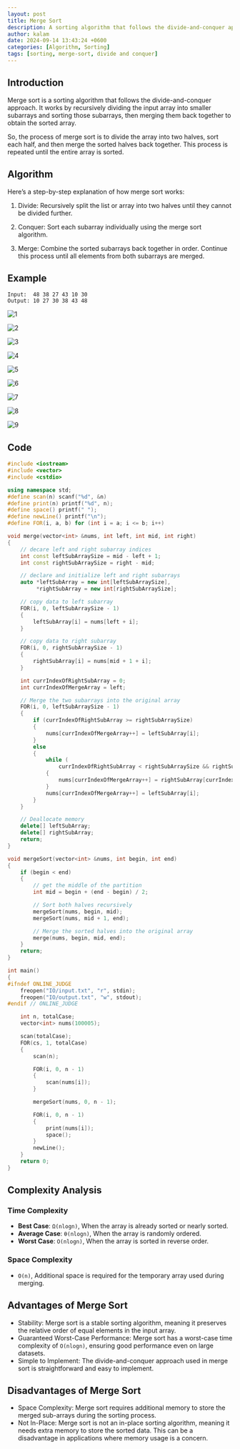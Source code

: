```yaml
---
layout: post
title: Merge Sort
description: A sorting algorithm that follows the divide-and-conquer approach
author: kalam
date: 2024-09-14 13:43:24 +0600
categories: [Algorithm, Sorting]
tags: [sorting, merge-sort, divide and conquer]
---
```


## Introduction

Merge sort is a sorting algorithm that follows the divide-and-conquer approach. It works by recursively dividing the input array into smaller subarrays and sorting those subarrays, then merging them back together to obtain the sorted array.

So, the process of merge sort is to divide the array into two halves, sort each half, and then merge the sorted halves back together. This process is repeated until the entire array is sorted.

## Algorithm

Here’s a step-by-step explanation of how merge sort works:

1. Divide: Recursively split the list or array into two halves until they cannot be divided further.

2. Conquer: Sort each subarray individually using the merge sort algorithm.

3. Merge: Combine the sorted subarrays back together in order. Continue this process until all elements from both subarrays are merged.

## Example

    Input:  48 38 27 43 10 30
    Output: 10 27 30 38 43 48

![1](https://github.com/user-attachments/assets/6c2ee25a-34d8-460a-9fd0-d84595e55f74)

![2](https://github.com/user-attachments/assets/e9feec37-0659-46fe-b332-c4a9c7cc2396)

![3](https://github.com/user-attachments/assets/13ebaa66-b6cd-490f-9d53-c6d1f4c18ef7)

![4](https://github.com/user-attachments/assets/2baa0777-a222-422a-beaf-770f4ab13cfb)

![5](https://github.com/user-attachments/assets/337330b0-a936-420d-bc67-90014a657700)

![6](https://github.com/user-attachments/assets/97be4f0f-46e3-479d-9d44-a8c23bc82129)

![7](https://github.com/user-attachments/assets/e5368505-9cd4-4d81-b9c1-4c08948c5cb3)

![8](https://github.com/user-attachments/assets/176d51cb-aa38-446c-9716-147b0771b29d)

![9](https://github.com/user-attachments/assets/b07a5034-11b5-4d6a-b9e3-048919bf0e6b)

## Code

```cpp
#include <iostream>
#include <vector>
#include <cstdio>

using namespace std;
#define scan(n) scanf("%d", &n)
#define print(n) printf("%d", n);
#define space() printf(" ");
#define newLine() printf("\n");
#define FOR(i, a, b) for (int i = a; i <= b; i++)

void merge(vector<int> &nums, int left, int mid, int right)
{
    // decare left and right subarray indices
    int const leftSubArraySize = mid - left + 1;
    int const rightSubArraySize = right - mid;

    // declare and initialize left and right subarrays
    auto *leftSubArray = new int[leftSubArraySize],
         *rightSubArray = new int[rightSubArraySize];

    // copy data to left subarray
    FOR(i, 0, leftSubArraySize - 1)
    {
        leftSubArray[i] = nums[left + i];
    }

    // copy data to right subarray
    FOR(i, 0, rightSubArraySize - 1)
    {
        rightSubArray[i] = nums[mid + 1 + i];
    }

    int currIndexOfRightSubArray = 0;
    int currIndexOfMergeArray = left;

    // Merge the two subarrays into the original array
    FOR(i, 0, leftSubArraySize - 1)
    {
        if (currIndexOfRightSubArray >= rightSubArraySize)
        {
            nums[currIndexOfMergeArray++] = leftSubArray[i];
        }
        else
        {
            while (
                currIndexOfRightSubArray < rightSubArraySize && rightSubArray[currIndexOfRightSubArray] <= leftSubArray[i])
            {
                nums[currIndexOfMergeArray++] = rightSubArray[currIndexOfRightSubArray++];
            }
            nums[currIndexOfMergeArray++] = leftSubArray[i];
        }
    }

    // Deallocate memory
    delete[] leftSubArray;
    delete[] rightSubArray;
    return;
}

void mergeSort(vector<int> &nums, int begin, int end)
{
    if (begin < end)
    {
        // get the middle of the partition
        int mid = begin + (end - begin) / 2;

        // Sort both halves recursively
        mergeSort(nums, begin, mid);
        mergeSort(nums, mid + 1, end);

        // Merge the sorted halves into the original array
        merge(nums, begin, mid, end);
    }
    return;
}

int main()
{
#ifndef ONLINE_JUDGE
    freopen("IO/input.txt", "r", stdin);
    freopen("IO/output.txt", "w", stdout);
#endif // ONLINE_JUDGE

    int n, totalCase;
    vector<int> nums(100005);

    scan(totalCase);
    FOR(cs, 1, totalCase)
    {
        scan(n);

        FOR(i, 0, n - 1)
        {
            scan(nums[i]);
        }

        mergeSort(nums, 0, n - 1);

        FOR(i, 0, n - 1)
        {
            print(nums[i]);
            space();
        }
        newLine();
    }
    return 0;
}

```

## Complexity Analysis

### Time Complexity

- **Best Case**: `Ω(nlogn)`, When the array is already sorted or nearly sorted.
- **Average Case**: `θ(nlogn)`, When the array is randomly ordered.
- **Worst Case**: `O(nlogn)`, When the array is sorted in reverse order.

### Space Complexity
- `O(n)`, Additional space is required for the temporary array used during merging.

## Advantages of Merge Sort

- Stability: Merge sort is a stable sorting algorithm, meaning it preserves the relative order of equal elements in the input array.
- Guaranteed Worst-Case Performance: Merge sort has a worst-case time complexity of `O(nlogn)`, ensuring good performance even on large datasets.
- Simple to Implement: The divide-and-conquer approach used in merge sort is straightforward and easy to implement.

## Disadvantages of Merge Sort

- Space Complexity: Merge sort requires additional memory to store the merged sub-arrays during the sorting process.
- Not In-Place: Merge sort is not an in-place sorting algorithm, meaning it needs extra memory to store the sorted data. This can be a disadvantage in applications where memory usage is a concern.

